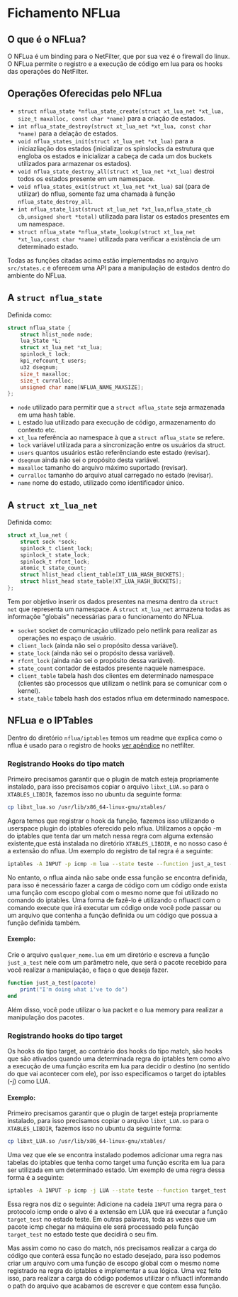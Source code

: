 # Fichamento NFLua

## O que é o NFLua?

O NFLua é um binding para o NetFilter, que por sua vez é o firewall do linux. O NFLua permite o registro e a execução de código em lua para os hooks das operações do NetFilter.

## Operações Oferecidas pelo NFLua

- `struct nflua_state *nflua_state_create(struct xt_lua_net *xt_lua,
	size_t maxalloc, const char *name)` para a criação de estados.
- `int nflua_state_destroy(struct xt_lua_net *xt_lua, const char *name)` para a delação de estados.
- `void nflua_states_init(struct xt_lua_net *xt_lua)` para a iniciazliação dos estados (inicializar os spinslocks da estrutura que engloba os estados e inicializar a cabeça de cada um dos buckets utilizados para armazenar os estados).
- `void nflua_state_destroy_all(struct xt_lua_net *xt_lua)` destroi todos os estados presente em um namespace.
- `void nflua_states_exit(struct xt_lua_net *xt_lua)` sai (para de utilizar) do nflua, somente faz uma chamada à função `nflua_state_destroy_all`.
- `int nflua_state_list(struct xt_lua_net *xt_lua,nflua_state_cb cb,unsigned short *total)` utilizada para listar os estados presentes em um namespace.
- `struct nflua_state *nflua_state_lookup(struct xt_lua_net *xt_lua,const char *name)` utilizada para verificar a existência de um determinado estado.

Todas as funções citadas acima estão implementadas no arquivo `src/states.c` e oferecem uma API para a manipulação de estados dentro do ambiente do NFLua.


## A `struct nflua_state`

Definida como: 
```c
struct nflua_state {
	struct hlist_node node;
	lua_State *L;
	struct xt_lua_net *xt_lua;
	spinlock_t lock;
	kpi_refcount_t users;
	u32 dseqnum;
	size_t maxalloc;
	size_t curralloc;
	unsigned char name[NFLUA_NAME_MAXSIZE];
};
```

- `node` utilizado para permitir que a `struct nflua_state` seja armazenada em uma hash table.
- `L` estado lua utilizado para execução de código, armazenamento do contexto etc.
- `xt_lua` referência ao namespace à que a `struct nflua_state` se refere.
- `lock` variável utilizada para a sincronização entre os usuários da struct.
- `users` quantos usuários estão referênciando  este estado (revisar).
- `dseqnum` ainda não sei o propósito desta variável.
- `maxalloc` tamanho do arquivo máximo suportado (revisar).
- `curralloc` tamanho do arquivo atual carregado no estado (revisar).
- `name` nome do estado, utilizado como identificador único.

## A `struct xt_lua_net`

Definida como:

```c
struct xt_lua_net {
	struct sock *sock;
	spinlock_t client_lock;
	spinlock_t state_lock;
	spinlock_t rfcnt_lock;
	atomic_t state_count;
	struct hlist_head client_table[XT_LUA_HASH_BUCKETS];
	struct hlist_head state_table[XT_LUA_HASH_BUCKETS];
};
```

Tem por objetivo inserir os dados presentes na mesma dentro da `struct net` que representa um namespace. A `struct xt_lua_net` armazena todas as informaçõe "globais" necessárias para o funcionamento do NFLua.

- `socket` socket de comunicação utilizado pelo netlink para realizar as operações no espaço de usuário.
- `client_lock` (ainda não sei o propósito dessa variável).
- `state_lock` (ainda não sei o propósito dessa variável).
- `rfcnt_lock` (ainda não sei o propósito dessa variável).
- `state_count` contador de estados presente naquele namespace.
- `client_table` tabela hash dos clientes em determinado namespace (clientes são processos que utilizam o netlink para se comunicar com o kernel).
- `state_table` tabela hash dos estados nflua em determinado namespace.

## NFLua e o IPTables

Dentro do diretório `nflua/iptables` temos um readme que explica como o nflua  é usado para o registro de hooks [ver apêndice](apendice.md) no netfilter.

### Registrando Hooks do tipo match

Primeiro precisamos garantir que o plugin de match esteja propriamente instalado, para isso precisamos copiar o arquivo `libxt_LUA.so` para o `XTABLES_LIBDIR`, fazemos isso no ubuntu da seguinte forma:

```bash
cp libxt_lua.so /usr/lib/x86_64-linux-gnu/xtables/
```

Agora temos  que registrar o hook da função, fazemos isso utilizando o userspace plugin do iptables oferecido pelo nflua. Utilizamos a opção -m do iptables que tenta dar um match nessa regra com alguma extensão existente,que está instalada no diretório `XTABLES_LIBDIR`, e  no nosso caso é a extensão do nflua. Um exemplo do registro de tal regra é a seguinte:

```bash
iptables -A INPUT -p icmp -m lua --state teste --function just_a_test -j ACCEPT
```

No entanto, o nflua ainda não sabe onde essa função se encontra definida, para isso é necessário fazer a carga de código com um código onde exista uma função com escopo global com o mesmo nome que foi utilizado no comando do iptables. Uma forma de fazê-lo é utilizando o nfluactl com o comando execute que irá executar um código onde você pode passar ou um arquivo que contenha a função definida ou um código que possua a função definida também.

#### Exemplo:
Crie o arquivo `qualquer_nome.lua` em um diretório e escreva a função `just_a_test` nele com um parâmetro nele, que será o pacote recebido para você realizar a manipulação, e faça o que deseja fazer.

```lua
function just_a_test(pacote)
	print("I'm doing what i've to do")
end
```
Além disso, você pode utilizar o lua packet e o lua memory para realizar a manipulação dos pacotes.

### Registrando hooks do tipo target


Os hooks do tipo target, ao contrário dos hooks do tipo match, são hooks que são ativados quando uma determinada regra do iptables tem como alvo a execução de uma função escrita em lua para decidir o destino (no sentido do que vai acontecer com ele), por isso especificamos o target do iptables (-j) como LUA. 

#### Exemplo:
Primeiro precisamos garantir que o plugin de target esteja propriamente instalado, para isso precisamos copiar o arquivo `libxt_LUA.so` para o `XTABLES_LIBDIR`, fazemos isso no ubuntu da seguinte forma:

```bash
cp libxt_LUA.so /usr/lib/x86_64-linux-gnu/xtables/
```
Uma vez que ele se encontra instalado podemos adicionar uma regra nas tabelas do iptables que tenha como target uma função escrita em lua para ser utilizada em um determinado estado. Um exemplo de uma regra dessa forma é a seguinte:

```bash
iptables -A INPUT -p icmp -j LUA --state teste --function target_test
```

Essa regra nos diz o seguinte: Adicione na cadeia `INPUT` uma regra para o protocolo icmp onde o alvo é a extensão em LUA que irá executar a função `target_test` no estado teste. Em outras palavras, toda as vezes que um pacote icmp chegar na máquina ele será processado pela função `target_test` no estado teste que decidirá o seu fim.


Mas assim como no caso do match, nós precisamos realizar a carga do código que conterá essa função no estado desejado, para isso podemos criar um arquivo com uma função de escopo global com o mesmo nome registrado na regra do iptables e implementar a sua lógica. Uma vez feito isso, para realizar a carga do código podemos utilizar o nfluactl informando o path do arquivo que acabamos de escrever e que contem essa função.
